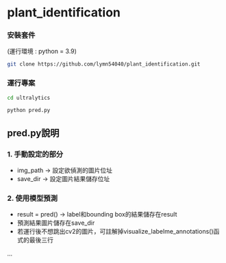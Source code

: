 
# plant_identification

### 安裝套件
  (運行環境 : python = 3.9)
```bash
git clone https://github.com/lymn54040/plant_identification.git
```
### 運行專案

```bash
cd ultralytics
```
```bash
python pred.py
```
## pred.py說明
### 1. 手動設定的部分
- img_path -> 設定欲偵測的圖片位址
- save_dir -> 設定圖片結果儲存位址
### 2. 使用模型預測
- result = pred() -> label和bounding box的結果儲存在result
- 預測結果圖片儲存在save_dir
- 若運行後不想跳出cv2的圖片，可註解掉visualize_labelme_annotations()函式的最後三行
 
...
